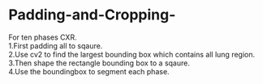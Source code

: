 # Padding-and-Cropping-

For ten phases CXR.   
1.First padding all to sqaure.   
2.Use cv2 to find the largest bounding box which contains all lung region.   
3.Then shape the rectangle bounding box to a sqaure.  
4.Use the boundingbox to segment each phase.  
